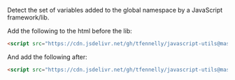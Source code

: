 Detect the set of variables added to the global namespace by a JavaScript framework/lib.

Add the following to the html before the lib:
```html
<script src="https://cdn.jsdelivr.net/gh/tfennelly/javascript-utils@master/globalns/before.js" type="text/javascript"></script>
```

And add the following after:
```html
<script src="https://cdn.jsdelivr.net/gh/tfennelly/javascript-utils@master/globalns/after.js" type="text/javascript"></script>
```

